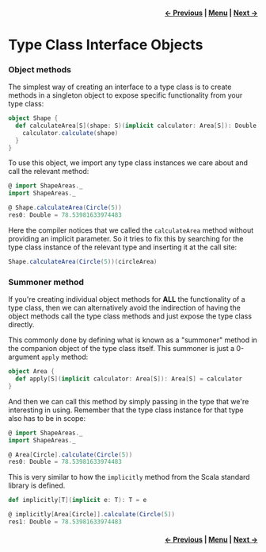 <h4 align="right">
    <a href="lesson2_2_instances.md">← Previous</a> |
    <a href="../../../../README.md">Menu</a> |
    <a href="lesson2_3_2_interface_syntax.md">Next →</a>
</h4>

<h1>Type Class Interface Objects</h1>

<h3>Object methods</h3>

The simplest way of creating an interface to a type class is to create methods in a singleton object to expose specific 
functionality from your type class:

```scala
object Shape {
  def calculateArea[S](shape: S)(implicit calculator: Area[S]): Double = {
    calculator.calculate(shape)
  }
}
```

To use this object, we import any type class instances we care about and call the relevant method:

```scala
@ import ShapeAreas._
import ShapeAreas._

@ Shape.calculateArea(Circle(5))
res0: Double = 78.53981633974483
```

Here the compiler notices that we called the `calculateArea` method without providing an implicit parameter. So it tries 
to fix this by searching for the type class instance of the relevant type and inserting it at the call site:

```scala
Shape.calculateArea(Circle(5))(circleArea)
```

<h3>Summoner method</h3>

If you're creating individual object methods for **ALL** the functionality of a type class, then we can alternatively 
avoid the indirection of having the object methods call the type class methods and just expose the type class
directly.

This commonly done by defining what is known as a "summoner" method in the companion object of the type class itself. 
This summoner is just a 0-argument `apply` method:

```scala
object Area {
  def apply[S](implicit calculator: Area[S]): Area[S] = calculator
}
```

And then we can call this method by simply passing in the type that we're interesting in using. Remember that the type
class instance for that type also has to be in scope:

```scala
@ import ShapeAreas._
import ShapeAreas._

@ Area[Circle].calculate(Circle(5))
res0: Double = 78.53981633974483
```

This is very similar to how the `implicitly` method from the Scala standard library is defined.

```scala
def implicitly[T](implicit e: T): T = e
```

```scala
@ implicitly[Area[Circle]].calculate(Circle(5))
res1: Double = 78.53981633974483
```

<h4 align="right">
    <a href="lesson2_2_instances.md">← Previous</a> |
    <a href="../../../../README.md">Menu</a> |
    <a href="lesson2_3_2_interface_syntax.md">Next →</a>
</h4>
